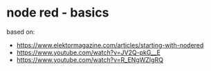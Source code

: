 # node red - basics
based on:
- https://www.elektormagazine.com/articles/starting-with-nodered
- https://www.youtube.com/watch?v=JV2Q-pkG__E
- https://www.youtube.com/watch?v=R_ENgWZIgRQ

